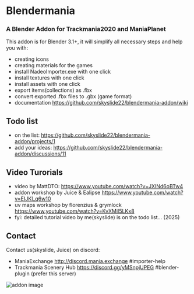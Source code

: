 # Blendermania 
### A Blender Addon for Trackmania2020 and ManiaPlanet

This addon is for Blender 3.1+, it will simplify all necessary steps and help you with:
- creating icons
- creating materials for the games
- install NadeoImporter.exe with one click
- install textures with one click
- install assets with one click
- export items(collections) as .fbx
- convert exported .fbx files to .gbx (game format)
- documentation https://github.com/skyslide22/blendermania-addon/wiki

## Todo list
- on the list: https://github.com/skyslide22/blendermania-addon/projects/1
- add your ideas: https://github.com/skyslide22/blendermania-addon/discussions/11

## Video Turorials 
- video by MattDTO: https://www.youtube.com/watch?v=JXINd6oBTw4
- addon workshop by Juice & Ealipse https://www.youtube.com/watch?v=EIJKl_q6w10 
- uv maps workshop by florenzius & grymlock https://www.youtube.com/watch?v=KvXMiI5LKx8
- fyi: detailed tutorial video by me(skyslide) is on the todo list... (2025) </sarcasm>

## Contact
Contact us(skyslide, Juice) on discord:
- ManiaExchange http://discord.mania.exchange #importer-help
- Trackmania Scenery Hub https://discord.gg/yMSnpjUPEG #blender-plugin (prefer this server)

![addon image](https://github.com/skyslide22/blendermania-addon/wiki/img/wheretofind.jpg)

